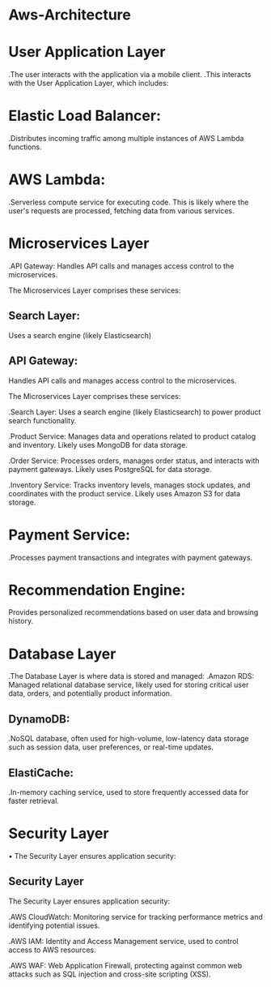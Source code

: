 # Aws-Architecture

# User Application Layer
.The user interacts with the application via a mobile client.
.This interacts with the User Application Layer, which includes:

# Elastic Load Balancer: 
.Distributes incoming traffic among multiple instances of AWS Lambda functions.

# AWS Lambda:
.Serverless compute service for executing code. This is likely where the user's requests are processed, fetching data from various services.

# Microservices Layer

.API Gateway: Handles API calls and manages access control to the microservices.

The Microservices Layer comprises these services:

## Search Layer:
Uses a search engine (likely Elasticsearch)

## API Gateway: 
Handles API calls and manages access control to the microservices.

The Microservices Layer comprises these services:

.Search Layer: Uses a search engine (likely Elasticsearch) to power product search functionality.

.Product Service: Manages data and operations related to product catalog and inventory. Likely uses MongoDB for data storage.

.Order Service: Processes orders, manages order status, and interacts with payment gateways. Likely uses PostgreSQL for data storage.

.Inventory Service: Tracks inventory levels, manages stock updates, and coordinates with the product service. Likely uses Amazon S3 for data storage.

# Payment Service: 
.Processes payment transactions and integrates with payment gateways.

# Recommendation Engine:
Provides personalized recommendations based on user data and browsing history.

# Database Layer
.The Database Layer is where data is stored and managed:
.Amazon RDS: Managed relational database service, likely used for storing critical user data, orders, and potentially product information.

## DynamoDB:
.NoSQL database, often used for high-volume, low-latency data storage such as session data, user preferences, or real-time updates.

## ElastiCache:
.In-memory caching service, used to store frequently accessed data for faster retrieval.

# Security Layer
• The Security Layer ensures application security:

## Security Layer

The Security Layer ensures application security:

.AWS CloudWatch: Monitoring service for tracking performance metrics and identifying potential issues.

.AWS IAM: Identity and Access Management service, used to control access to AWS resources.

.AWS WAF: Web Application Firewall, protecting against common web attacks such as SQL injection and cross-site scripting (XSS).
